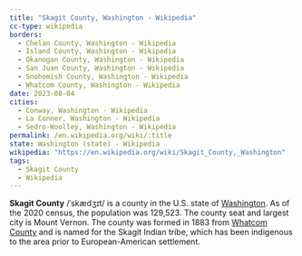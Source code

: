 ```yaml
---
title: "Skagit County, Washington - Wikipedia"
cc-type: wikipedia
borders:
  - Chelan County, Washington - Wikipedia
  - Island County, Washington - Wikipedia
  - Okanogan County, Washington - Wikipedia
  - San Juan County, Washington - Wikipedia
  - Snohomish County, Washington - Wikipedia
  - Whatcom County, Washington - Wikipedia
date: 2023-08-04
cities:
  - Conway, Washington - Wikipedia
  - La Conner, Washington - Wikipedia
  - Sedro-Woolley, Washington - Wikipedia
permalink: /en.wikipedia.org/wiki/:title
state: Washington (state) - Wikipedia
wikipedia: "https://en.wikipedia.org/wiki/Skagit_County,_Washington"
tags:
  - Skagit County
  - Wikipedia
---
```

**Skagit County** /ˈskædʒɪt/ is a county in the U.S. state of [Washington](/en.wikipedia.org/wiki/Washington_(state)). As of the 2020 census, the population was 129,523. The county seat and largest city is Mount Vernon. The county was formed in 1883 from [Whatcom County](/en.wikipedia.org/wiki/Whatcom_County,_Washington) and is named for the Skagit Indian tribe, which has been indigenous to the area prior to European-American settlement.
